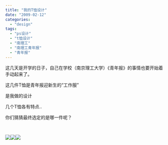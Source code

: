 ```yaml
---
title: "我的T恤设计"
date: "2009-02-12"
categories: 
  - "design"
tags: 
  - "ps设计"
  - "t恤设计"
  - "南理工"
  - "南理工青年报"
  - "青年报"
---
```


这几天是开学的日子，自己在学校（南京理工大学）《青年报》的事情也要开始着手动起来了。

这几件T恤是青年报迎新生的“工作服”

是我做的设计

几个T恤各有特点.. 

你们猜猜最终选定的是哪一件呢？

 

![](images/%E6%96%87%E5%8C%96%E8%A1%AB1%E5%89%AF%E6%9C%AC.jpg)![](images/%E6%96%87%E5%8C%96%E8%A1%AB3.jpg)![](images/%E6%96%87%E5%8C%96%E8%A1%AB4.jpg)
